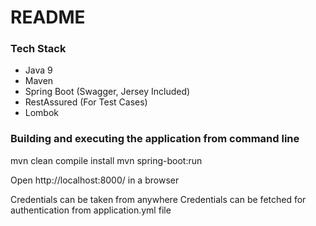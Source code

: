 # README #
### Tech Stack ###

* Java 9
* Maven 
* Spring Boot (Swagger, Jersey Included)
* RestAssured (For Test Cases)
* Lombok

### Building and executing the application from command line ###

mvn clean compile install
mvn spring-boot:run

Open http://localhost:8000/ in a browser

Credentials can be taken from anywhere
Credentials can be fetched for authentication from application.yml file
